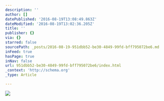 ```yaml
---
description: ''
author: []
datePublished: '2016-08-19T13:08:49.863Z'
dateModified: '2016-08-19T13:02:36.205Z'
title: ''
publisher: {}
via: {}
starred: false
sourcePath: _posts/2016-08-19-951dbb52-be30-4849-99fd-bff795072be6.md
inFeed: true
hasPage: true
inNav: false
url: 951dbb52-be30-4849-99fd-bff795072be6/index.html
_context: 'http://schema.org'
_type: Article

---
```

![](https://the-grid-user-content.s3-us-west-2.amazonaws.com/9c09816f-e3d1-43e0-8b89-2cb4e24afbbe.png)